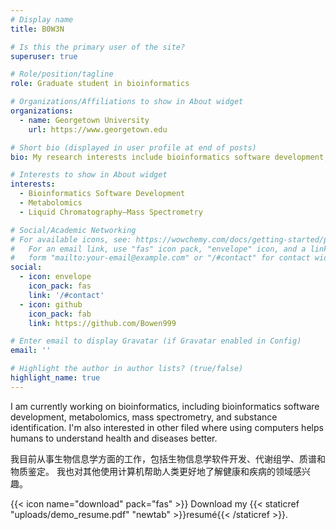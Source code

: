 ```yaml
---
# Display name
title: B0W3N

# Is this the primary user of the site?
superuser: true

# Role/position/tagline
role: Graduate student in bioinformatics

# Organizations/Affiliations to show in About widget
organizations:
  - name: Georgetown University 
    url: https://www.georgetown.edu

# Short bio (displayed in user profile at end of posts)
bio: My research interests include bioinformatics software development, metabolomics, mass spectrometry.

# Interests to show in About widget
interests:
  - Bioinformatics Software Development
  - Metabolomics
  - Liquid Chromatography–Mass Spectrometry

# Social/Academic Networking
# For available icons, see: https://wowchemy.com/docs/getting-started/page-builder/#icons
#   For an email link, use "fas" icon pack, "envelope" icon, and a link in the
#   form "mailto:your-email@example.com" or "/#contact" for contact widget.
social:
  - icon: envelope
    icon_pack: fas
    link: '/#contact'
  - icon: github
    icon_pack: fab
    link: https://github.com/Bowen999

# Enter email to display Gravatar (if Gravatar enabled in Config)
email: ''

# Highlight the author in author lists? (true/false)
highlight_name: true
---
```


I am currently working on bioinformatics, including bioinformatics software development, metabolomics, mass spectrometry, and substance identification. I'm also interested in other filed where using computers helps humans to understand health and diseases better. 

我目前从事生物信息学方面的工作，包括生物信息学软件开发、代谢组学、质谱和物质鉴定。 我也对其他使用计算机帮助人类更好地了解健康和疾病的领域感兴趣。

{{< icon name="download" pack="fas" >}} Download my {{< staticref "uploads/demo_resume.pdf" "newtab" >}}resumé{{< /staticref >}}.
